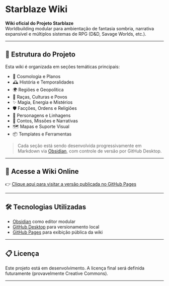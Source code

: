 # Starblaze Wiki

**Wiki oficial do Projeto Starblaze**  
Worldbuilding modular para ambientação de fantasia sombria, narrativa expansível e múltiplos sistemas de RPG (D&D, Savage Worlds, etc.).

---

## 🌌 Estrutura do Projeto

Esta wiki é organizada em seções temáticas principais:

- 🌠 Cosmologia e Planos
- 🕰️ História e Temporalidades
- 🌍 Regiões e Geopolítica
- 👤 Raças, Culturas e Povos
- ✨ Magia, Energia e Mistérios
- 🛡️ Facções, Ordens e Religiões
- 🧬 Personagens e Linhagens
- 📖 Contos, Missões e Narrativas
- 🗺️ Mapas e Suporte Visual
- 📦 Templates e Ferramentas

> Cada seção está sendo desenvolvida progressivamente em Markdown via [Obsidian](https://obsidian.md), com controle de versão por GitHub Desktop.

---

## 🚀 Acesse a Wiki Online

👉 [Clique aqui para visitar a versão publicada no GitHub Pages](https://wildpoxx.github.io/starblaze-wiki/)

---

## 🛠️ Tecnologias Utilizadas

- [Obsidian](https://obsidian.md) como editor modular
- [GitHub Desktop](https://desktop.github.com) para versionamento local
- [GitHub Pages](https://pages.github.com/) para exibição pública da wiki

---

## 📋 Licença

Este projeto está em desenvolvimento. A licença final será definida futuramente (provavelmente Creative Commons).

---



